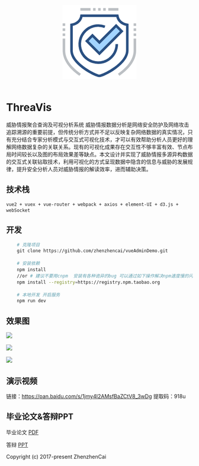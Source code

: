 <p align="center">
  <br>
  <img width="200" src="./Img/security.png" alt="logo">
  <br>
  <br>
</p>


# ThreaVis
  
</p>
 威胁情报聚合查询及可视分析系统
     威胁情报数据分析是网络安全防护及网络攻击追踪溯源的重要前提，但传统分析方式并不足以反映复杂网络数据的真实情况，只有充分结合专家分析模式与交互式可视化技术，才可以有效帮助分析人员更好的理解网络数据复杂的关联关系。现有的可视化成果存在交互性不够丰富有效、节点布局时间较长以及图的布局效果差等缺点。本文设计并实现了威胁情报多源异构数据的交互式关联钻取技术，利用可视化的方式呈现数据中隐含的信息与威胁的发展规律，提升安全分析人员对威胁情报的解读效率，进而辅助决策。
   
## 技术栈
    vue2 + vuex + vue-router + webpack + axios + element-UI + d3.js + webSocket


## 开发
```bash
    # 克隆项目
    git clone https://github.com/zhenzhencai/vueAdminDemo.git

    # 安装依赖
    npm install
    //or # 建议不要用cnpm  安装有各种诡异的bug 可以通过如下操作解决npm速度慢的问题
    npm install --registry=https://registry.npm.taobao.org

    # 本地开发 开启服务
    npm run dev
```


## 效果图

![](https://github.com/zhenzhencai/ThreatVis/blob/master/Img/pic1.png)

![](https://github.com/zhenzhencai/ThreatVis/blob/master/Img/pic3.png)

![](https://github.com/zhenzhencai/ThreatVis/blob/master/Img/pic4.png)


## 演示视频

链接：https://pan.baidu.com/s/1jmy4I2AMsfBaZCtV8_3wDg 
提取码：918u 


## 毕业论文&答辩PPT
毕业论文 [PDF](https://github.com/zhenzhencai/ThreatVis/blob/master/graduate%20thesis.pdf)

答辩 [PPT](https://github.com/zhenzhencai/ThreatVis/blob/master/oral%20defense%20for%20graduation.ppt)

Copyright (c) 2017-present ZhenzhenCai
